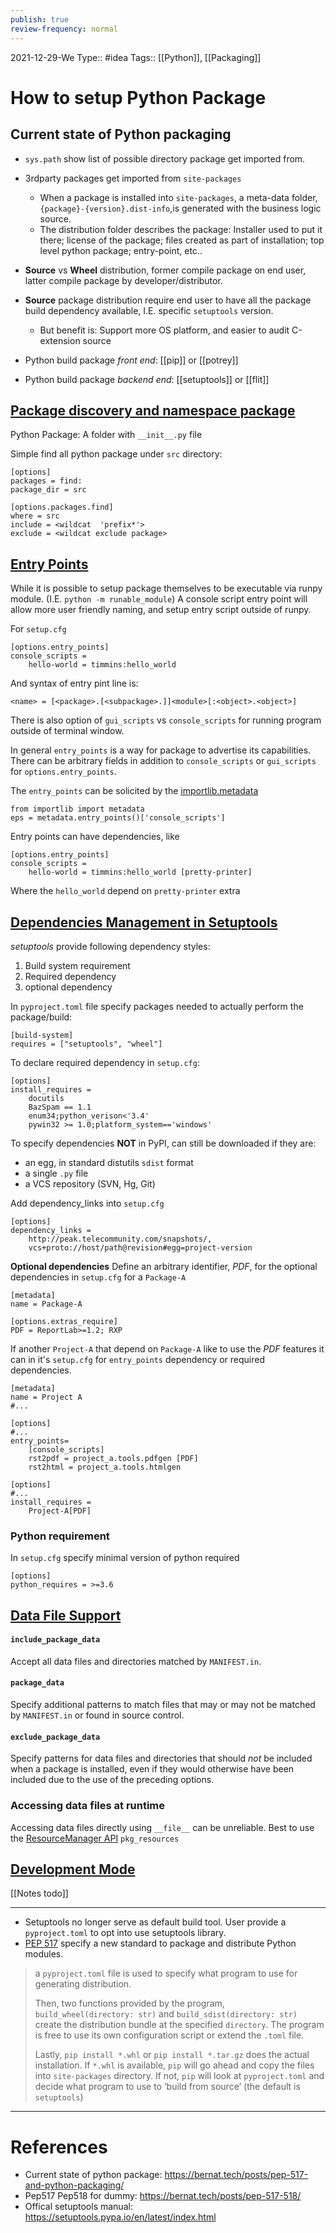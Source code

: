 ```yaml
---
publish: true
review-frequency: normal
---
```

2021-12-29-We
Type:: #idea
Tags:: [[Python]], [[Packaging]]

# How to setup Python Package

## Current state of Python packaging
- `sys.path` show list of possible directory package get imported from.
- 3rdparty packages get imported from `site-packages`
	- When a package is installed into `site-packages`, a meta-data folder, `{package}-{version}.dist-info`,is generated with the business logic source.
	- The distribution folder describes the package: Installer used to put it there; license of the package; files created as part of installation; top level python package; entry-point, etc..
- **Source** vs **Wheel** distribution, former compile package on end user, latter compile package by developer/distributor.
- **Source** package distribution require end user to have all the package build dependency available, I.E. specific `setuptools` version.
	- But benefit is: Support more OS platform, and easier to audit C-extension source

- Python build package *front end*: [[pip]] or [[potrey]]
- Python build package *backend end*: [[setuptools]] or [[flit]]

## [Package discovery and namespace package](https://setuptools.pypa.io/en/latest/userguide/package_discovery.html)
Python Package: A folder with `__init__.py` file

Simple find all python package under `src` directory:
```
[options]
packages = find:
package_dir = src

[options.packages.find]
where = src
include = <wildcat  'prefix*'>
exclude = <wildcat exclude package>
```

## [Entry Points](https://setuptools.pypa.io/en/latest/userguide/entry_point.html) 
While it is possible to setup package themselves to be executable via runpy module. (I.E. `python -m runable_module`) A console script entry point will allow more user friendly naming, and setup entry script outside of runpy.

For `setup.cfg`
```
[options.entry_points]
console_scripts =
    hello-world = timmins:hello_world
```
And syntax of entry pint line is:
```
<name> = [<package>.[<subpackage>.]]<module>[:<object>.<object>]
```
There is also option of `gui_scripts` vs `console_scripts` for running program outside of terminal window.

In general `entry_points` is a way for package to advertise its capabilities. There can be arbitrary fields in addition to `console_scripts` or `gui_scripts` for `options.entry_points`.

The `entry_points` can be solicited by the [importlib.metadata](https://docs.python.org/3/library/importlib.metadata.html)
```
from importlib import metadata
eps = metadata.entry_points()['console_scripts']
```

Entry points can have dependencies, like 
```
[options.entry_points]
console_scripts =
    hello-world = timmins:hello_world [pretty-printer]
```
Where the `hello_world` depend on `pretty-printer` extra

## [Dependencies Management in Setuptools](https://setuptools.pypa.io/en/latest/userguide/dependency_management.html#dependencies-management-in-setuptools)
*setuptools* provide following dependency styles:
1. Build system requirement
2. Required dependency
3. optional dependency

In `pyproject.toml` file specify packages needed to actually perform the package/build:
```
[build-system]
requires = ["setuptools", "wheel"]
```

To declare required dependency in `setup.cfg`:
```
[options]
install_requires =
	docutils
	BazSpam == 1.1
	enum34;python_verison<'3.4'
	pywin32 >= 1.0;platform_system=='windows'
```

To specify dependencies **NOT** in PyPI, can still be downloaded if they are:
- an egg, in standard distutils `sdist` format
- a single `.py` file
- a VCS repository (SVN, Hg, Git)

Add dependency_links into `setup.cfg`
```
[options]
dependency_links = 
	http://peak.telecommunity.com/snapshots/,
	vcs+proto://host/path@revision#egg=project-version
```

**Optional dependencies**
Define an arbitrary identifier, *PDF*, for the optional dependencies in `setup.cfg` for a `Package-A`
```
[metadata]
name = Package-A

[options.extras_require]
PDF = ReportLab>=1.2; RXP
```

If another `Project-A` that depend on `Package-A` like to use the *PDF* features it can in it's `setup.cfg` for `entry_points` dependency or required dependencies.
```
[metadata]
name = Project A
#...

[options]
#...
entry_points=
    [console_scripts]
    rst2pdf = project_a.tools.pdfgen [PDF]
    rst2html = project_a.tools.htmlgen
	
[options]
#...
install_requires =
    Project-A[PDF]
```

### Python requirement
In `setup.cfg` specify minimal version of python required
```
[options]
python_requires = >=3.6
```


## [Data File Support](https://setuptools.pypa.io/en/latest/userguide/datafiles.html)

#### `include_package_data`
Accept all data files and directories matched by `MANIFEST.in`.

#### `package_data`
Specify additional patterns to match files that may or may not be matched by `MANIFEST.in` or found in source control.

#### `exclude_package_data`
Specify patterns for data files and directories that should _not_ be included when a package is installed, even if they would otherwise have been included due to the use of the preceding options.	

### Accessing data files at runtime
Accessing data files directly using `__file__` can be unreliable.
Best to use the [ResourceManager API](https://setuptools.pypa.io/en/latest/pkg_resources.html#resourcemanager-api) `pkg_resources`

## [Development Mode](https://setuptools.pypa.io/en/latest/userguide/development_mode.html)
[[Notes todo]]

---
- Setuptools no longer serve as default build tool. User provide a `pyproject.toml` to opt into use setuptools library.
- [PEP 517](https://www.python.org/dev/peps/pep-0517/) specify a new standard to package and distribute Python modules.
> a `pyproject.toml` file is used to specify what program to use for generating distribution.
>
> Then, two functions provided by the program, `build_wheel(directory: str)` and `build_sdist(directory: str)` create the distribution bundle at the specified `directory`. The program is free to use its own configuration script or extend the `.toml` file.
>
> Lastly, `pip install *.whl` or `pip install *.tar.gz` does the actual installation. If `*.whl` is available, `pip` will go ahead and copy the files into `site-packages` directory. If not, `pip` will look at `pyproject.toml` and decide what program to use to ‘build from source’ (the default is `setuptools`)

---
# References
- Current state of python package: https://bernat.tech/posts/pep-517-and-python-packaging/
- Pep517 Pep518 for dummy: https://bernat.tech/posts/pep-517-518/
- Offical setuptools manual:  https://setuptools.pypa.io/en/latest/index.html
